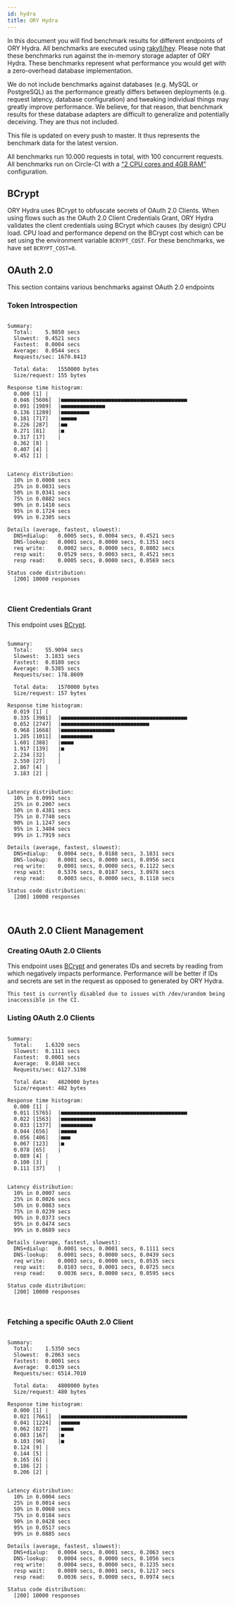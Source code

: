 ```yaml
---
id: hydra
title: ORY Hydra
---
```


In this document you will find benchmark results for different endpoints of ORY Hydra. All benchmarks are executed
using [rakyll/hey](https://github.com/rakyll/hey). Please note that these benchmarks run against the in-memory storage
adapter of ORY Hydra. These benchmarks represent what performance you would get with a zero-overhead database implementation.

We do not include benchmarks against databases (e.g. MySQL or PostgreSQL) as the performance greatly differs between
deployments (e.g. request latency, database configuration) and tweaking individual things may greatly improve performance.
We believe, for that reason, that benchmark results for these database adapters are difficult to generalize and potentially
deceiving. They are thus not included.

This file is updated on every push to master. It thus represents the benchmark data for the latest version.

All benchmarks run 10.000 requests in total, with 100 concurrent requests. All benchmarks run on Circle-CI with a
["2 CPU cores and 4GB RAM"](https://support.circleci.com/hc/en-us/articles/360000489307-Why-do-my-tests-take-longer-to-run-on-CircleCI-than-locally-)
configuration.

## BCrypt

ORY Hydra uses BCrypt to obfuscate secrets of OAuth 2.0 Clients. When using flows such as the OAuth 2.0 Client Credentials
Grant, ORY Hydra validates the client credentials using BCrypt which causes (by design) CPU load. CPU load and performance
depend on the BCrypt cost which can be set using the environment variable `BCRYPT_COST`. For these benchmarks,
we have set `BCRYPT_COST=8`.

## OAuth 2.0

This section contains various benchmarks against OAuth 2.0 endpoints

### Token Introspection

```

Summary:
  Total:	5.9850 secs
  Slowest:	0.4521 secs
  Fastest:	0.0004 secs
  Average:	0.0544 secs
  Requests/sec:	1670.8413
  
  Total data:	1550000 bytes
  Size/request:	155 bytes

Response time histogram:
  0.000 [1]	|
  0.046 [5606]	|■■■■■■■■■■■■■■■■■■■■■■■■■■■■■■■■■■■■■■■■
  0.091 [1989]	|■■■■■■■■■■■■■■
  0.136 [1289]	|■■■■■■■■■
  0.181 [717]	|■■■■■
  0.226 [287]	|■■
  0.271 [81]	|■
  0.317 [17]	|
  0.362 [8]	|
  0.407 [4]	|
  0.452 [1]	|


Latency distribution:
  10% in 0.0008 secs
  25% in 0.0031 secs
  50% in 0.0341 secs
  75% in 0.0882 secs
  90% in 0.1410 secs
  95% in 0.1724 secs
  99% in 0.2305 secs

Details (average, fastest, slowest):
  DNS+dialup:	0.0005 secs, 0.0004 secs, 0.4521 secs
  DNS-lookup:	0.0001 secs, 0.0000 secs, 0.1351 secs
  req write:	0.0002 secs, 0.0000 secs, 0.0802 secs
  resp wait:	0.0529 secs, 0.0003 secs, 0.4521 secs
  resp read:	0.0005 secs, 0.0000 secs, 0.0569 secs

Status code distribution:
  [200]	10000 responses



```

### Client Credentials Grant

This endpoint uses [BCrypt](#bcrypt).

```

Summary:
  Total:	55.9094 secs
  Slowest:	3.1831 secs
  Fastest:	0.0188 secs
  Average:	0.5385 secs
  Requests/sec:	178.8609
  
  Total data:	1570000 bytes
  Size/request:	157 bytes

Response time histogram:
  0.019 [1]	|
  0.335 [3981]	|■■■■■■■■■■■■■■■■■■■■■■■■■■■■■■■■■■■■■■■■
  0.652 [2747]	|■■■■■■■■■■■■■■■■■■■■■■■■■■■■
  0.968 [1668]	|■■■■■■■■■■■■■■■■■
  1.285 [1011]	|■■■■■■■■■■
  1.601 [388]	|■■■■
  1.917 [139]	|■
  2.234 [32]	|
  2.550 [27]	|
  2.867 [4]	|
  3.183 [2]	|


Latency distribution:
  10% in 0.0991 secs
  25% in 0.2007 secs
  50% in 0.4381 secs
  75% in 0.7740 secs
  90% in 1.1247 secs
  95% in 1.3404 secs
  99% in 1.7919 secs

Details (average, fastest, slowest):
  DNS+dialup:	0.0004 secs, 0.0188 secs, 3.1831 secs
  DNS-lookup:	0.0001 secs, 0.0000 secs, 0.0956 secs
  req write:	0.0001 secs, 0.0000 secs, 0.1122 secs
  resp wait:	0.5376 secs, 0.0187 secs, 3.0978 secs
  resp read:	0.0003 secs, 0.0000 secs, 0.1118 secs

Status code distribution:
  [200]	10000 responses



```

## OAuth 2.0 Client Management

### Creating OAuth 2.0 Clients

This endpoint uses [BCrypt](#bcrypt) and generates IDs and secrets by reading from  which negatively impacts
performance. Performance will be better if IDs and secrets are set in the request as opposed to generated by ORY Hydra.

```
This test is currently disabled due to issues with /dev/urandom being inaccessible in the CI.
```

### Listing OAuth 2.0 Clients

```

Summary:
  Total:	1.6320 secs
  Slowest:	0.1111 secs
  Fastest:	0.0001 secs
  Average:	0.0148 secs
  Requests/sec:	6127.5198
  
  Total data:	4820000 bytes
  Size/request:	482 bytes

Response time histogram:
  0.000 [1]	|
  0.011 [5765]	|■■■■■■■■■■■■■■■■■■■■■■■■■■■■■■■■■■■■■■■■
  0.022 [1563]	|■■■■■■■■■■■
  0.033 [1377]	|■■■■■■■■■■
  0.044 [656]	|■■■■■
  0.056 [406]	|■■■
  0.067 [123]	|■
  0.078 [65]	|
  0.089 [4]	|
  0.100 [3]	|
  0.111 [37]	|


Latency distribution:
  10% in 0.0007 secs
  25% in 0.0026 secs
  50% in 0.0083 secs
  75% in 0.0239 secs
  90% in 0.0373 secs
  95% in 0.0474 secs
  99% in 0.0689 secs

Details (average, fastest, slowest):
  DNS+dialup:	0.0001 secs, 0.0001 secs, 0.1111 secs
  DNS-lookup:	0.0001 secs, 0.0000 secs, 0.0439 secs
  req write:	0.0003 secs, 0.0000 secs, 0.0535 secs
  resp wait:	0.0103 secs, 0.0001 secs, 0.0725 secs
  resp read:	0.0036 secs, 0.0000 secs, 0.0595 secs

Status code distribution:
  [200]	10000 responses



```

### Fetching a specific OAuth 2.0 Client

```

Summary:
  Total:	1.5350 secs
  Slowest:	0.2063 secs
  Fastest:	0.0001 secs
  Average:	0.0139 secs
  Requests/sec:	6514.7010
  
  Total data:	4800000 bytes
  Size/request:	480 bytes

Response time histogram:
  0.000 [1]	|
  0.021 [7661]	|■■■■■■■■■■■■■■■■■■■■■■■■■■■■■■■■■■■■■■■■
  0.041 [1224]	|■■■■■■
  0.062 [827]	|■■■■
  0.083 [167]	|■
  0.103 [96]	|■
  0.124 [9]	|
  0.144 [5]	|
  0.165 [6]	|
  0.186 [2]	|
  0.206 [2]	|


Latency distribution:
  10% in 0.0004 secs
  25% in 0.0014 secs
  50% in 0.0060 secs
  75% in 0.0184 secs
  90% in 0.0428 secs
  95% in 0.0517 secs
  99% in 0.0885 secs

Details (average, fastest, slowest):
  DNS+dialup:	0.0004 secs, 0.0001 secs, 0.2063 secs
  DNS-lookup:	0.0004 secs, 0.0000 secs, 0.1056 secs
  req write:	0.0004 secs, 0.0000 secs, 0.1235 secs
  resp wait:	0.0089 secs, 0.0001 secs, 0.1217 secs
  resp read:	0.0036 secs, 0.0000 secs, 0.0974 secs

Status code distribution:
  [200]	10000 responses



```
